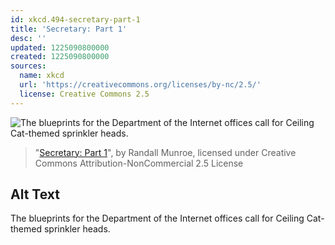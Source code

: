 ```yaml
---
id: xkcd.494-secretary-part-1
title: 'Secretary: Part 1'
desc: ''
updated: 1225090800000
created: 1225090800000
sources:
  name: xkcd
  url: 'https://creativecommons.org/licenses/by-nc/2.5/'
  license: Creative Commons 2.5
---
```

![The blueprints for the Department of the Internet offices call for Ceiling Cat-themed sprinkler heads.](https://imgs.xkcd.com/comics/secretary_part_1.png)
> "[Secretary: Part 1](https://xkcd.com/494/)", by Randall Munroe, licensed under Creative Commons Attribution-NonCommercial 2.5 License

## Alt Text
The blueprints for the Department of the Internet offices call for Ceiling Cat-themed sprinkler heads.
